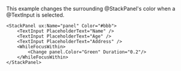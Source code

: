 This example changes the surrounding @StackPanel's color when a @TextInput is
selected.

	<StackPanel ux:Name="panel" Color="#bbb">
		<TextInput PlaceholderText="Name" />
		<TextInput PlaceholderText="Age" />
		<TextInput PlaceholderText="Address" />
		<WhileFocusWithin>
			<Change panel.Color="Green" Duration="0.2"/>
		</WhileFocusWithin>
	</StackPanel>
